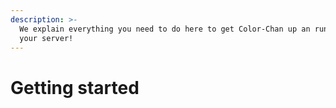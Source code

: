 ```yaml
---
description: >-
  We explain everything you need to do here to get Color-Chan up an running in
  your server!
---
```


# Getting started

